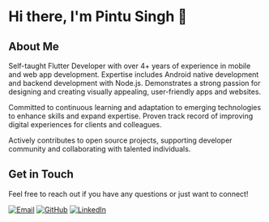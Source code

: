 <!--
**pintusingh28/pintusingh28** is a ✨ _special_ ✨ repository because its `README.md` (this file) appears on your GitHub profile.

Here are some ideas to get you started:

- 🔭 I’m currently working on ...
- 🌱 I’m currently learning ...
- 👯 I’m looking to collaborate on ...
- 🤔 I’m looking for help with ...
- 💬 Ask me about ...
- 📫 How to reach me: ...
- 😄 Pronouns: ...
- ⚡ Fun fact: ...
-->

# Hi there, I'm Pintu Singh 👋

## About Me

Self-taught Flutter Developer with over 4+ years of experience in mobile and web app development. Expertise includes Android native development and backend development with Node.js. Demonstrates a strong passion for designing and creating visually appealing, user-friendly apps and websites.

Committed to continuous learning and adaptation to emerging technologies to enhance skills and expand expertise. Proven track record of improving digital experiences for clients and colleagues.

Actively contributes to open source projects, supporting developer community and collaborating with talented individuals.

## Get in Touch

Feel free to reach out if you have any questions or just want to connect!

[![Email](https://img.shields.io/badge/Email-pintusingh2811@proton.me-6D4AFF?logo=protonmail&logoColor=FFFFFF)](mailto:pintusingh2811@proton.me)  [![GitHub](https://img.shields.io/badge/GitHub-pintusingh28-181717?logo=github&logoColor=FFFFFF)](https://www.github.com/pintusingh28)  [![LinkedIn](https://img.shields.io/badge/LinkedIn-pintusingh28-0A66C2?logo=linkedin&logoColor=FFFFFF)](https://www.linkedin.com/in/pintusingh28)
